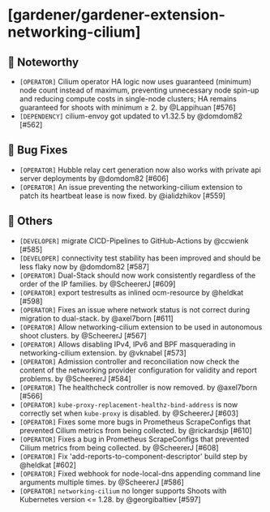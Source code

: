 # [gardener/gardener-extension-networking-cilium]

## 📰 Noteworthy

- `[OPERATOR]` Cilium operator HA logic now uses guaranteed (minimum) node count instead of maximum, preventing unnecessary node spin-up and reducing compute costs in single-node clusters; HA remains guaranteed for shoots with minimum ≥ 2. by @Lappihuan [#576]
- `[DEPENDENCY]` cilium-envoy got updated to v1.32.5 by @domdom82 [#562]
## 🐛 Bug Fixes

- `[OPERATOR]` Hubble relay cert generation now also works with private api server deployments by @domdom82 [#606]
- `[OPERATOR]` An issue preventing the networking-cilium extension to patch its heartbeat lease is now fixed. by @ialidzhikov [#559]
## 🏃 Others

- `[DEVELOPER]` migrate CICD-Pipelines to GitHub-Actions by @ccwienk [#585]
- `[DEVELOPER]` connectivity test stability has been improved and should be less flaky now by @domdom82 [#587]
- `[OPERATOR]` Dual-Stack should now work consistently regardless of the order of the IP families. by @ScheererJ [#609]
- `[OPERATOR]` export testresults as inlined ocm-resource by @heldkat [#598]
- `[OPERATOR]` Fixes an issue where network status is not correct during migration to dual-stack.  by @axel7born [#611]
- `[OPERATOR]` Allow networking-cilium extension to be used in autonomous shoot clusters. by @ScheererJ [#567]
- `[OPERATOR]` Allows disabling IPv4, IPv6 and BPF masquerading in networking-cilium extension. by @vknabel [#573]
- `[OPERATOR]` Admission controller and reconciliation now check the content of the networking provider configuration for validity and report problems. by @ScheererJ [#584]
- `[OPERATOR]` The healthcheck controller is now removed. by @axel7born [#566]
- `[OPERATOR]` `kube-proxy-replacement-healthz-bind-address` is now correctly set when `kube-proxy` is disabled. by @ScheererJ [#603]
- `[OPERATOR]` Fixes some more bugs in Prometheus ScrapeConfigs that prevented Cilium metrics from being collected. by @rickardsjp [#610]
- `[OPERATOR]` Fixes a bug in Prometheus ScrapeConfigs that prevented Cilium metrics from being collected. by @ScheererJ [#608]
- `[OPERATOR]` Fix 'add-reports-to-component-descriptor' build step by @heldkat [#602]
- `[OPERATOR]` Fixed webhook for node-local-dns appending command line arguments multiple times. by @ScheererJ [#586]
- `[OPERATOR]` `networking-cilium` no longer supports Shoots with Кubernetes version <= 1.28. by @georgibaltiev [#597]
